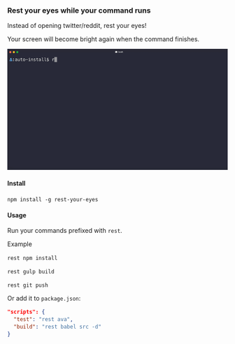 ### Rest your eyes while your command runs

Instead of opening twitter/reddit, rest your eyes!

Your screen will become bright again when the command finishes.

![rest your eyes](https://raw.githubusercontent.com/siddharthkp/rest-your-eyes/master/demo.gif)

#### Install

`npm install -g rest-your-eyes`

#### Usage

Run your commands prefixed with `rest`.

Example

`rest npm install`

`rest gulp build`

`rest git push`


Or add it to `package.json`:

```json
"scripts": {
  "test": "rest ava",
  "build": "rest babel src -d"
}
```
